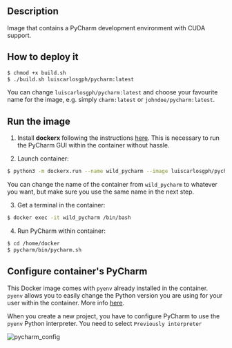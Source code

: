 Description
-----------

Image that contains a PyCharm development environment with CUDA support.

How to deploy it
----------------
```bash
$ chmod +x build.sh
$ ./build.sh luiscarlosgph/pycharm:latest
```
You can change `luiscarlosgph/pycharm:latest` and choose your favourite name for the image, e.g. simply `charm:latest` or `johndoe/pycharm:latest`.

Run the image
-------------

1. Install **dockerx** following the instructions [here](https://github.com/luiscarlosgph/dockerx#install-using-pip). This is necessary to run the PyCharm GUI within the container without hassle. 

2. Launch container: 
```bash
$ python3 -m dockerx.run --name wild_pycharm --image luiscarlosgph/pycharm:latest --nvidia 1 --command 'sleep infinity'
```
You can change the name of the container from `wild_pycharm` to whatever you want, but make sure you use the same name in the next step.

3. Get a terminal in the container:
```bash
$ docker exec -it wild_pycharm /bin/bash 
```

4. Run PyCharm within container: 
```bash
$ cd /home/docker
$ pycharm/bin/pycharm.sh
```

Configure container's PyCharm
-----------------------------

This Docker image comes with `pyenv` already installed in the container. `pyenv` allows you to easily change the Python version you are using for your user within the container. More info [here](https://github.com/luiscarlosgph/how-to/tree/main/pyenv).

When you create a new project, you have to configure PyCharm to use the `pyenv` Python interpreter. You need to select `Previously interpreter`

![pycharm_config](https://user-images.githubusercontent.com/3996630/192641199-f43e0a9e-d44f-4c7c-9669-1e73cffc7a65.png)
